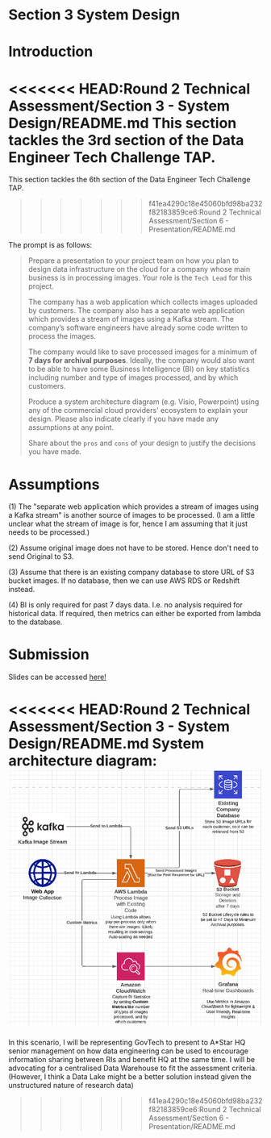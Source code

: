 <!-- Header -->
<div>
  <h1>Section 3 System Design<h3>  
</div>

# Introduction
<<<<<<< HEAD:Round 2 Technical Assessment/Section 3 - System Design/README.md
This section tackles the 3rd section of the Data Engineer Tech Challenge TAP. 
=======
This section tackles the 6th section of the Data Engineer Tech Challenge TAP. 
>>>>>>> f41ea4290c18e45060bfd98ba232f82183859ce6:Round 2 Technical Assessment/Section 6 - Presentation/README.md

The prompt is as follows:<br>
>Prepare a presentation to your project team on how you plan to design data infrastructure on the cloud for a company whose main business is in processing images. Your role is the `Tech Lead` for this project.
>
>The company has a web application which collects images uploaded by customers. The company also has a separate web application which provides a stream of images using a Kafka stream. The company’s software engineers have already some code written to process the images.
>
>The company would like to save processed images for a minimum of **7 days for archival purposes**. Ideally, the company would also want to be able to have some Business Intelligence (BI) on key statistics including number and type of images processed, and by which customers.
>
>Produce a system architecture diagram (e.g. Visio, Powerpoint) using any of the commercial cloud providers' ecosystem to explain your design. Please also indicate clearly if you have made any assumptions at any point.
>
>Share about the `pros` and `cons` of your design to justify the decisions you have made.



# Assumptions
(1) The "separate web application which provides a stream of images using a Kafka stream" is another source of images to be processed. (I am a little unclear what the stream of image is for, hence I am assuming that it just needs to be processed.)

(2) Assume original image does not have to be stored. Hence don't need to send Original to S3.

(3) Assume that there is an existing company database to store URL of S3 bucket images. If no database, then we can use AWS RDS or Redshift instead. 

(4) BI is only required for past 7 days data. I.e. no analysis required for historical data. If required, then metrics can either be exported from lambda to the database. 


# Submission
Slides can be accessed [here!](Cloud_Infrastructure_Pitch.pdf)

<<<<<<< HEAD:Round 2 Technical Assessment/Section 3 - System Design/README.md
System architecture diagram:<br>
![here](Image_Processing_System_Design.png)
=======
In this scenario, I will be representing GovTech to present to A*Star HQ senior management on how data engineering can be used to encourage information sharing between RIs and benefit HQ at the same time. I will be advocating for a centralised Data Warehouse to fit the assessment criteria. (However, I think a Data Lake might be a better solution instead given the unstructured nature of research data)
>>>>>>> f41ea4290c18e45060bfd98ba232f82183859ce6:Round 2 Technical Assessment/Section 6 - Presentation/README.md
